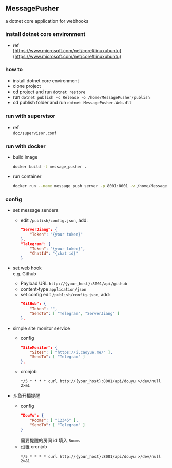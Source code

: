 MessagePusher
------------------

a dotnet core application for webhooks


### install dotnet core environment
- ref  
    [https://www.microsoft.com/net/core#linuxubuntu](https://www.microsoft.com/net/core#linuxubuntu)

### how to
- install dotnet core environment
- clone project
- cd project and run `dotnet restore`
- run `dotnet publish -c Release -o /home/MessagePusher/publish`
- cd publish folder and run `dotnet MessagePusher.Web.dll`

### run with supervisor
- ref  
    `doc/supervisor.conf`

### run with docker
- build image
    ```bash
    docker build -t message_pusher .
    ```
- run container
    ```bash
    docker run --name message_push_server -p 8001:8001 -v /home/MessagePusher/publish:/app -d message_pusher
    ```
    
### config
- set message senders
    + edit `/publish/config.json`, add:
        ```json
        "ServerJiang": {
            "Token": "{your token}"
        },
        "Telegram": {
            "Token": "{your token}",
            "ChatId": "{chat id}"
        }
        ```
- set web hook  
    e.g. Github
    + Payload URL
       `http://{your_host}:8001/api/github`
    + content-type
        `application/json`
    + set config
        edit `/publish/config.json`, add:
        ```json
        "GitHub": {
            "Token": "",
            "SendTo": [ "Telegram", "ServerJiang" ]
        },
        ```
- simple site monitor service
    + config
        ```json
        "SiteMonitor": {
            "Sites": [ "https://i.caoyue.me/" ],
            "SendTo": [ "Telegram" ]
        },
        ```
    + cronjob
        ```
        */5 * * * * curl http://{your_host}:8001/api/douyu >/dev/null 2>&1
        ```
    
- 斗鱼开播提醒
    + config
        ```json
        "DouYu": {
            "Rooms": [ "12345" ], 
            "SendTo": [ "Telegram" ]
        }
        ```
        需要提醒的房间 id 填入 `Rooms`
    + 设置 cronjob
        ```
        */5 * * * * curl http://{your_host}:8001/api/douyu >/dev/null 2>&1
        ```
    